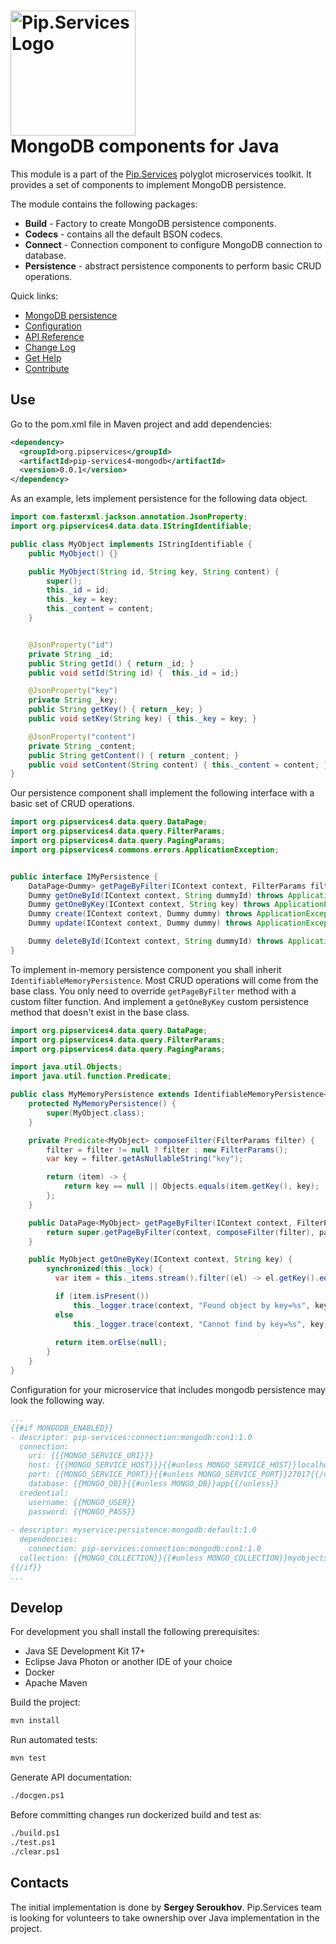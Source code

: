 # <img src="https://uploads-ssl.webflow.com/5ea5d3315186cf5ec60c3ee4/5edf1c94ce4c859f2b188094_logo.svg" alt="Pip.Services Logo" width="200"> <br/> MongoDB components for Java

This module is a part of the [Pip.Services](http://pipservices.org) polyglot microservices toolkit. It provides a set of components to implement MongoDB persistence.

The module contains the following packages:
- **Build** - Factory to create MongoDB persistence components.
- **Codecs** - contains all the default BSON codecs.
- **Connect** - Connection component to configure MongoDB connection to database.
- **Persistence** - abstract persistence components to perform basic CRUD operations.

<a name="links"></a> Quick links:

* [MongoDB persistence](https://www.pipservices.org/recipies/mongodb-persistence)
* [Configuration](https://www.pipservices.org/recipies/configuration)
* [API Reference](https://pip-services4-java.github.io/pip-services4-mongodb-java/)
* [Change Log](CHANGELOG.md)
* [Get Help](https://www.pipservices.org/community/help)
* [Contribute](https://www.pipservices.org/community/contribute)

## Use

Go to the pom.xml file in Maven project and add dependencies:
```xml
<dependency>
  <groupId>org.pipservices</groupId>
  <artifactId>pip-services4-mongodb</artifactId>
  <version>0.0.1</version>
</dependency>
```

As an example, lets implement persistence for the following data object.

```java
import com.fasterxml.jackson.annotation.JsonProperty;
import org.pipservices4.data.data.IStringIdentifiable;

public class MyObject implements IStringIdentifiable {
    public MyObject() {}

    public MyObject(String id, String key, String content) {
        super();
        this._id = id;
        this._key = key;
        this._content = content;
    }


    @JsonProperty("id")
    private String _id;
    public String getId() {	return _id; }
    public void setId(String id) {	this._id = id;}

    @JsonProperty("key")
    private String _key;
    public String getKey() { return _key; }
    public void setKey(String key) { this._key = key; }

    @JsonProperty("content")
    private String _content;
    public String getContent() { return _content; }
    public void setContent(String content) { this._content = content; }
}

```

Our persistence component shall implement the following interface with a basic set of CRUD operations.

```java
import org.pipservices4.data.query.DataPage;
import org.pipservices4.data.query.FilterParams;
import org.pipservices4.data.query.PagingParams;
import org.pipservices4.commons.errors.ApplicationException;


public interface IMyPersistence {
    DataPage<Dummy> getPageByFilter(IContext context, FilterParams filter, PagingParams paging) throws ApplicationException;
    Dummy getOneById(IContext context, String dummyId) throws ApplicationException;
    Dummy getOneByKey(IContext context, String key) throws ApplicationException;
    Dummy create(IContext context, Dummy dummy) throws ApplicationException;
    Dummy update(IContext context, Dummy dummy) throws ApplicationException;

    Dummy deleteById(IContext context, String dummyId) throws ApplicationException;
}
```

To implement in-memory persistence component you shall inherit `IdentifiableMemoryPersistence`.
Most CRUD operations will come from the base class. You only need to override `getPageByFilter` method with a custom filter function.
And implement a `getOneByKey` custom persistence method that doesn't exist in the base class.

```java
import org.pipservices4.data.query.DataPage;
import org.pipservices4.data.query.FilterParams;
import org.pipservices4.data.query.PagingParams;

import java.util.Objects;
import java.util.function.Predicate;

public class MyMemoryPersistence extends IdentifiableMemoryPersistence<MyObject, String> {
    protected MyMemoryPersistence() {
        super(MyObject.class);
    }

    private Predicate<MyObject> composeFilter(FilterParams filter) {
        filter = filter != null ? filter : new FilterParams();
        var key = filter.getAsNullableString("key");

        return (item) -> {
            return key == null || Objects.equals(item.getKey(), key);
        };
    }

    public DataPage<MyObject> getPageByFilter(IContext context, FilterParams filter, PagingParams paging) {
        return super.getPageByFilter(context, composeFilter(filter), paging, null);
    }

    public MyObject getOneByKey(IContext context, String key) {
        synchronized(this._lock) {
          var item = this._items.stream().filter((el) -> el.getKey().equals(key)).findAny();

          if (item.isPresent())
              this._logger.trace(context, "Found object by key=%s", key);
          else
              this._logger.trace(context, "Cannot find by key=%s", key);
          
          return item.orElse(null);
        }
    }
}
```
Configuration for your microservice that includes mongodb persistence may look the following way.

```yaml
...
{{#if MONGODB_ENABLED}}
- descriptor: pip-services:connection:mongodb:con1:1.0
  connection:
    uri: {{{MONGO_SERVICE_URI}}}
    host: {{{MONGO_SERVICE_HOST}}}{{#unless MONGO_SERVICE_HOST}}localhost{{/unless}}
    port: {{MONGO_SERVICE_PORT}}{{#unless MONGO_SERVICE_PORT}}27017{{/unless}}
    database: {{MONGO_DB}}{{#unless MONGO_DB}}app{{/unless}}
  credential:
    username: {{MONGO_USER}}
    password: {{MONGO_PASS}}
    
- descriptor: myservice:persistence:mongodb:default:1.0
  dependencies:
    connection: pip-services:connection:mongodb:con1:1.0
  collection: {{MONGO_COLLECTION}}{{#unless MONGO_COLLECTION}}myobjects{{/unless}}
{{/if}}
...
```


## Develop

For development you shall install the following prerequisites:
* Java SE Development Kit 17+
* Eclipse Java Photon or another IDE of your choice
* Docker
* Apache Maven

Build the project:
```bash
mvn install
```

Run automated tests:
```bash
mvn test
```

Generate API documentation:
```bash
./docgen.ps1
```

Before committing changes run dockerized build and test as:
```bash
./build.ps1
./test.ps1
./clear.ps1
```

## Contacts

The initial implementation is done by **Sergey Seroukhov**. Pip.Services team is looking for volunteers to 
take ownership over Java implementation in the project.
